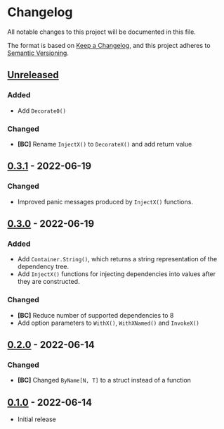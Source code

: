 # Changelog

All notable changes to this project will be documented in this file.

The format is based on [Keep a Changelog], and this project adheres to
[Semantic Versioning].

<!-- references -->

[keep a changelog]: https://keepachangelog.com/en/1.0.0/
[semantic versioning]: https://semver.org/spec/v2.0.0.html

## [Unreleased]

### Added

- Add `Decorate0()`

### Changed

- **[BC]** Rename `InjectX()` to `DecorateX()` and add return value

## [0.3.1] - 2022-06-19

### Changed

- Improved panic messages produced by `InjectX()` functions.

## [0.3.0] - 2022-06-19

### Added

- Add `Container.String()`, which returns a string representation of the dependency tree.
- Add `InjectX()` functions for injecting dependencies into values after they are constructed.

### Changed

- **[BC]** Reduce number of supported dependencies to 8
- Add option parameters to `WithX()`, `WithXNamed()` and `InvokeX()`

## [0.2.0] - 2022-06-14

### Changed

- **[BC]** Changed `ByName[N, T]` to a struct instead of a function

## [0.1.0] - 2022-06-14

- Initial release

<!-- references -->

[unreleased]: https://github.com/dogmatiq/imbue
[0.1.0]: https://github.com/dogmatiq/imbue/releases/tag/v0.1.0
[0.2.0]: https://github.com/dogmatiq/imbue/releases/tag/v0.2.0
[0.3.0]: https://github.com/dogmatiq/imbue/releases/tag/v0.3.0
[0.3.1]: https://github.com/dogmatiq/imbue/releases/tag/v0.3.1

<!-- version template
## [0.0.1] - YYYY-MM-DD

### Added
### Changed
### Deprecated
### Removed
### Fixed
### Security
-->
